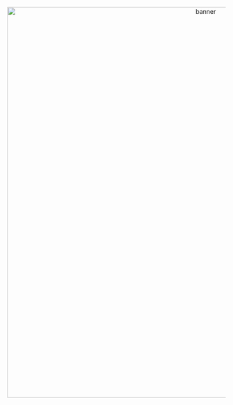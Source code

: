<p align="center">
  <img src="https://github.com/user-attachments/assets/e0254f67-59d7-4cc3-8758-1b78171b80ff" width="900" alt="banner" />
</p>

